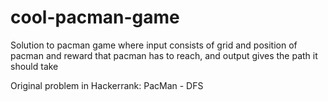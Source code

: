 # cool-pacman-game

Solution to pacman game where input consists of grid and position of pacman and reward that pacman has to reach, and output gives the path it should take

Original problem in Hackerrank: PacMan - DFS
